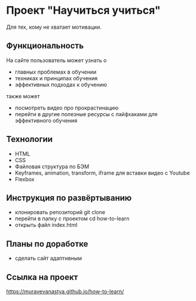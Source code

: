 # Проект "Научиться учиться"
Для тех, кому не хватает мотивации.

## Функциональность
На сайте пользователь может узнать о
* главных проблемах в обучении
* техниках и принципах обучения
* эффективных подходах к обучению

также может

* посмотреть видео про прокрастинацию
* перейти в другие полезные ресурсы с лайфхаками для эффективного обучения

## Технологии
* HTML
* CSS
* Файловая структура по БЭМ
* Keyframes, animation, transform, iframe для вставки видео с Youtube
* Flexbox

## Инструкция по развёртыванию
* клонировать репозиторий git clone
* перейти в папку с проектом cd how-to-learn
* открыть файл index.html

## Планы по доработке
* сделать сайт адаптивным

## Ссылка на проект
https://muravevanastya.github.io/how-to-learn/
